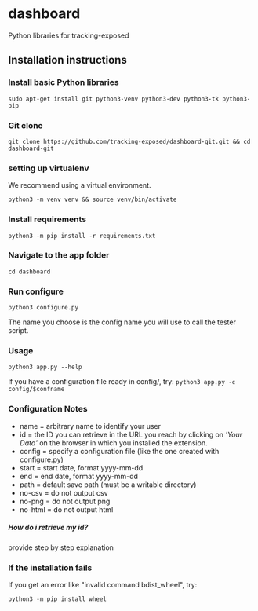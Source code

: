 # dashboard
Python libraries for tracking-exposed

## Installation instructions

### Install basic Python libraries
```
sudo apt-get install git python3-venv python3-dev python3-tk python3-pip
```

### Git clone
```
git clone https://github.com/tracking-exposed/dashboard-git.git && cd dashboard-git
```

### setting up virtualenv
We recommend using a virtual environment.
```
python3 -m venv venv && source venv/bin/activate
```

### Install requirements
```
python3 -m pip install -r requirements.txt
```

### Navigate to the app folder
```
cd dashboard
```

### Run configure
```
python3 configure.py
```

The name you choose is the config name you will use to call the tester script.


### Usage
```
python3 app.py --help
```
If you have a configuration file ready in config/, try:
`python3 app.py -c config/$confname`

### Configuration Notes

* name = arbitrary name to identify your user
* id = the ID you can retrieve in the URL you reach by clicking on *'Your Data'* on the browser in which you installed the extension.
* config = specify a configuration file (like the one created with configure.py)
* start = start date, format yyyy-mm-dd
* end = end date, format yyyy-mm-dd
* path = default save path (must be a writable directory)
* no-csv = do not output csv
* no-png = do not output png
* no-html = do not output html

##### How do i retrieve my id?

provide step by step explanation

### If the installation fails
If you get an error like "invalid command bdist\_wheel", try:
```
python3 -m pip install wheel
```
